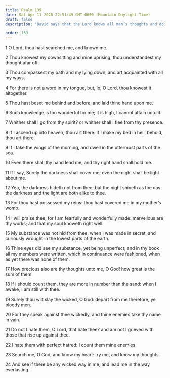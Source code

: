 ```yaml
---
title: Psalm 139
date: Sat Apr 11 2020 22:51:49 GMT-0600 (Mountain Daylight Time)
draft: false
description: "David says that the Lord knows all man’s thoughts and doings—He asks, Where can man go to escape from the spirit and presence of the Lord?—Man is fearfully and wonderfully made."

order: 139
---
```

    
1 O Lord, thou hast searched me, and known me.

2 Thou knowest my downsitting and mine uprising, thou understandest my thought afar off.

3 Thou compassest my path and my lying down, and art acquainted with all my ways.

4 For there is not a word in my tongue, but, lo, O Lord, thou knowest it altogether.

5 Thou hast beset me behind and before, and laid thine hand upon me.

6 Such knowledge is too wonderful for me; it is high, I cannot attain unto it.

7 Whither shall I go from thy spirit? or whither shall I flee from thy presence.

8 If I ascend up into heaven, thou art there: if I make my bed in hell, behold, thou art there.

9 If I take the wings of the morning, and dwell in the uttermost parts of the sea.

10 Even there shall thy hand lead me, and thy right hand shall hold me.

11 If I say, Surely the darkness shall cover me; even the night shall be light about me.

12 Yea, the darkness hideth not from thee; but the night shineth as the day: the darkness and the light are both alike to thee.

13 For thou hast possessed my reins: thou hast covered me in my mother’s womb.

14 I will praise thee; for I am fearfully and wonderfully made: marvellous are thy works; and that my soul knoweth right well.

15 My substance was not hid from thee, when I was made in secret, and curiously wrought in the lowest parts of the earth.

16 Thine eyes did see my substance, yet being unperfect; and in thy book all my members were written, which in continuance were fashioned, when as yet there was none of them.

17 How precious also are thy thoughts unto me, O God! how great is the sum of them.

18 If I should count them, they are more in number than the sand: when I awake, I am still with thee.

19 Surely thou wilt slay the wicked, O God: depart from me therefore, ye bloody men.

20 For they speak against thee wickedly, and thine enemies take thy name in vain.

21 Do not I hate them, O Lord, that hate thee? and am not I grieved with those that rise up against thee.

22 I hate them with perfect hatred: I count them mine enemies.

23 Search me, O God, and know my heart: try me, and know my thoughts.

24 And see if there be any wicked way in me, and lead me in the way everlasting.
